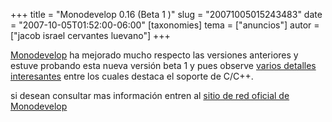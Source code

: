 +++
title = "Monodevelop 0.16 (Beta 1 )"
slug = "20071005015243483"
date = "2007-10-05T01:52:00-06:00"
[taxonomies]
tema = ["anuncios"]
autor = ["jacob israel cervantes luevano"]
+++

[Monodevelop](http://www.monodevelop.com/Main_Page) ha mejorado mucho
respecto las versiones anteriores y estuve probando esta nueva versión
beta 1 y pues observe [varios detalles
interesantes](http://ministeriosjm.com/area51/~jacob/blog/?p=89) entre
los cuales destaca el soporte de C/C++.

si desean consultar mas información entren al [sitio de red oficial de
Monodevelop](http://www.monodevelop.com/Release_notes_for_MonoDevelop_1.0_Beta_1)


